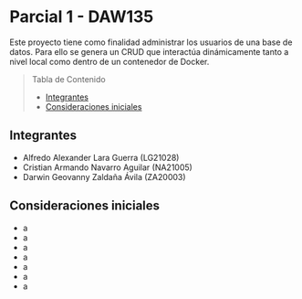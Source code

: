 # Parcial 1 - DAW135

Este proyecto tiene como finalidad administrar los usuarios de una base de datos. Para ello se genera un CRUD que interactúa dinámicamente tanto a nivel local como dentro de un contenedor de Docker.

> Tabla de Contenido
> - [Integrantes](#integrantes)
> - [Consideraciones iniciales](#consideraciones-iniciales)
   
## Integrantes

- Alfredo Alexander Lara Guerra (LG21028)
- Cristian Armando Navarro Aguilar (NA21005)
- Darwin Geovanny Zaldaña Ávila (ZA20003)

## Consideraciones iniciales
- a
- a
- a
- a
- a
- a
- a

